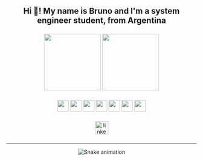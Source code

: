 <h2 align="center">Hi 👋! My name is Bruno and I'm a system engineer student, from Argentina</h2>

###

<div align="center">
    <img src="https://github-readme-stats.vercel.app/api?username=BrunoRodriguezzz&theme=radical&include_all_commits=true" height="150">
    <img src="https://github-readme-stats.vercel.app/api/top-langs?username=BrunoRodriguezzz&theme=radical&layout=compact&card_width=320" height="150">
</div>

###

<div align="center"> <!-- Lenguajes --->
    <img src="https://cdn.jsdelivr.net/gh/devicons/devicon@latest/icons/java/java-original.svg" height=30/>
    <img src="https://cdn.jsdelivr.net/gh/devicons/devicon@latest/icons/javascript/javascript-original.svg" height=30/>
    <img src="https://cdn.jsdelivr.net/gh/devicons/devicon@latest/icons/html5/html5-original.svg" height=30/>
    <img src="https://cdn.jsdelivr.net/gh/devicons/devicon@latest/icons/css3/css3-original.svg" height=30/>
    <img src="https://cdn.jsdelivr.net/gh/devicons/devicon@latest/icons/php/php-original.svg" height=30/>
    <img src="https://cdn.jsdelivr.net/gh/devicons/devicon@latest/icons/laravel/laravel-original.svg" height=30/>
    <img src="https://cdn.jsdelivr.net/gh/devicons/devicon@latest/icons/c/c-original.svg" height=30/>    
</div>

###

<div align="center">
    <a src="https://www.linkedin.com/in/bruno-rodriguez-287376301/">
          <img src="https://img.shields.io/static/v1?message=LinkedIn&logo=linkedin&label=&color=0077B5&logoColor=white&labelColor=&style=for-the-badge" height="35" alt="linkedin logo"  />
    </a>
</div>

###

---

<div align="center">
    <img src="https://profile-readme-generator.com/assets/snake.svg" alt="Snake animation" />
</div>

###
